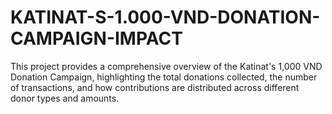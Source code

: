 # KATINAT-S-1.000-VND-DONATION-CAMPAIGN-IMPACT
This project provides a comprehensive overview of the Katinat's 1,000 VND Donation Campaign, highlighting the total donations collected, the number of transactions, and how contributions are distributed across different donor types and amounts.
